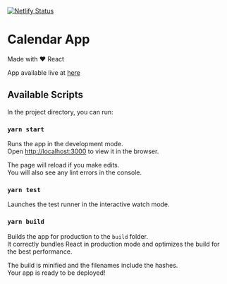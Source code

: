 [![Netlify Status](https://api.netlify.com/api/v1/badges/bab07c92-7151-48a7-88f0-ddd944070792/deploy-status)](https://app.netlify.com/sites/calendary/deploys)

# Calendar App 
Made with ❤️ React

App available live at [here](https://calendary.netlify.com/)

## Available Scripts

In the project directory, you can run:

### `yarn start`

Runs the app in the development mode.<br />
Open [http://localhost:3000](http://localhost:3000) to view it in the browser.

The page will reload if you make edits.<br />
You will also see any lint errors in the console.

### `yarn test`

Launches the test runner in the interactive watch mode.<br />

### `yarn build`

Builds the app for production to the `build` folder.<br />
It correctly bundles React in production mode and optimizes the build for the best performance.

The build is minified and the filenames include the hashes.<br />
Your app is ready to be deployed!